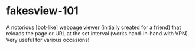 # fakesview-101
A notorious [bot-like] webpage viewer (initially created for a friend) that reloads the page or URL at the set interval (works hand-in-hand with VPN). Very useful for various occasions!
